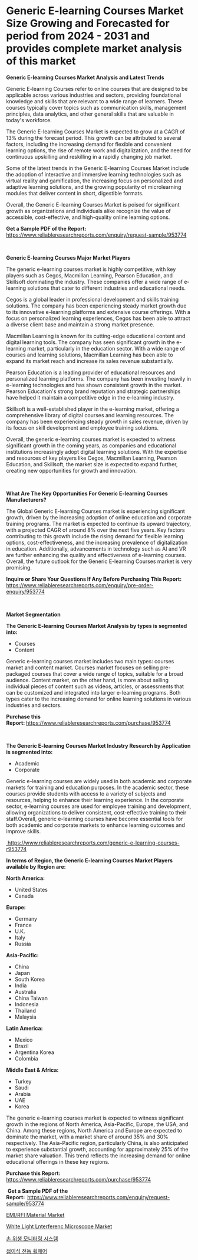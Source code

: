 <p><h1>Generic E-learning Courses Market Size Growing and Forecasted for period from 2024 - 2031 and provides complete market analysis of this market</h1></p><p><strong>Generic E-learning Courses Market Analysis and Latest Trends</strong></p>
<p><p>Generic E-learning Courses refer to online courses that are designed to be applicable across various industries and sectors, providing foundational knowledge and skills that are relevant to a wide range of learners. These courses typically cover topics such as communication skills, management principles, data analytics, and other general skills that are valuable in today's workforce.</p><p>The Generic E-learning Courses Market is expected to grow at a CAGR of 13% during the forecast period. This growth can be attributed to several factors, including the increasing demand for flexible and convenient learning options, the rise of remote work and digitalization, and the need for continuous upskilling and reskilling in a rapidly changing job market.</p><p>Some of the latest trends in the Generic E-learning Courses Market include the adoption of interactive and immersive learning technologies such as virtual reality and gamification, the increasing focus on personalized and adaptive learning solutions, and the growing popularity of microlearning modules that deliver content in short, digestible formats.</p><p>Overall, the Generic E-learning Courses Market is poised for significant growth as organizations and individuals alike recognize the value of accessible, cost-effective, and high-quality online learning options.</p></p>
<p><strong>Get a Sample PDF of the Report:&nbsp;</strong> <a href="https://www.reliableresearchreports.com/enquiry/request-sample/953774">https://www.reliableresearchreports.com/enquiry/request-sample/953774</a></p>
<p>&nbsp;</p>
<p><strong>Generic E-learning Courses Major Market Players</strong></p>
<p><p>The generic e-learning courses market is highly competitive, with key players such as Cegos, Macmillan Learning, Pearson Education, and Skillsoft dominating the industry. These companies offer a wide range of e-learning solutions that cater to different industries and educational needs.</p><p>Cegos is a global leader in professional development and skills training solutions. The company has been experiencing steady market growth due to its innovative e-learning platforms and extensive course offerings. With a focus on personalized learning experiences, Cegos has been able to attract a diverse client base and maintain a strong market presence.</p><p>Macmillan Learning is known for its cutting-edge educational content and digital learning tools. The company has seen significant growth in the e-learning market, particularly in the education sector. With a wide range of courses and learning solutions, Macmillan Learning has been able to expand its market reach and increase its sales revenue substantially.</p><p>Pearson Education is a leading provider of educational resources and personalized learning platforms. The company has been investing heavily in e-learning technologies and has shown consistent growth in the market. Pearson Education's strong brand reputation and strategic partnerships have helped it maintain a competitive edge in the e-learning industry.</p><p>Skillsoft is a well-established player in the e-learning market, offering a comprehensive library of digital courses and learning resources. The company has been experiencing steady growth in sales revenue, driven by its focus on skill development and employee training solutions.</p><p>Overall, the generic e-learning courses market is expected to witness significant growth in the coming years, as companies and educational institutions increasingly adopt digital learning solutions. With the expertise and resources of key players like Cegos, Macmillan Learning, Pearson Education, and Skillsoft, the market size is expected to expand further, creating new opportunities for growth and innovation.</p></p>
<p>&nbsp;</p>
<p><strong>What Are The Key Opportunities For Generic E-learning Courses Manufacturers?</strong></p>
<p><p>The Global Generic E-learning Courses market is experiencing significant growth, driven by the increasing adoption of online education and corporate training programs. The market is expected to continue its upward trajectory, with a projected CAGR of around 8% over the next five years. Key factors contributing to this growth include the rising demand for flexible learning options, cost-effectiveness, and the increasing prevalence of digitalization in education. Additionally, advancements in technology such as AI and VR are further enhancing the quality and effectiveness of e-learning courses. Overall, the future outlook for the Generic E-learning Courses market is very promising.</p></p>
<p><strong>Inquire or Share Your Questions If Any Before Purchasing This Report:</strong> <a href="https://www.reliableresearchreports.com/enquiry/pre-order-enquiry/953774">https://www.reliableresearchreports.com/enquiry/pre-order-enquiry/953774</a></p>
<p>&nbsp;</p>
<p><strong>Market Segmentation</strong></p>
<p><strong>The Generic E-learning Courses Market Analysis by types is segmented into:</strong></p>
<p><ul><li>Courses</li><li>Content</li></ul></p>
<p><p>Generic e-learning courses market includes two main types: courses market and content market. Courses market focuses on selling pre-packaged courses that cover a wide range of topics, suitable for a broad audience. Content market, on the other hand, is more about selling individual pieces of content such as videos, articles, or assessments that can be customized and integrated into larger e-learning programs. Both types cater to the increasing demand for online learning solutions in various industries and sectors.</p></p>
<p><strong>Purchase this Report:&nbsp;</strong><a href="https://www.reliableresearchreports.com/purchase/953774">https://www.reliableresearchreports.com/purchase/953774</a></p>
<p>&nbsp;</p>
<p><strong>The Generic E-learning Courses Market Industry Research by Application is segmented into:</strong></p>
<p><ul><li>Academic</li><li>Corporate</li></ul></p>
<p><p>Generic e-learning courses are widely used in both academic and corporate markets for training and education purposes. In the academic sector, these courses provide students with access to a variety of subjects and resources, helping to enhance their learning experience. In the corporate sector, e-learning courses are used for employee training and development, allowing organizations to deliver consistent, cost-effective training to their staff.Overall, generic e-learning courses have become essential tools for both academic and corporate markets to enhance learning outcomes and improve skills.</p></p>
<p><a href="https://www.reliableresearchreports.com/generic-e-learning-courses-r953774">&nbsp;https://www.reliableresearchreports.com/generic-e-learning-courses-r953774</a></p>
<p><strong>In terms of Region, the Generic E-learning Courses Market Players available by Region are:</strong></p>
<p>
    <p> <strong> North America: </strong>
        <ul>
            <li>United States</li>
            <li>Canada</li>
        </ul>
        </p> 
    <p> <strong> Europe: </strong>
        <ul>
            <li>Germany</li>
            <li>France</li>
            <li>U.K.</li>
            <li>Italy</li>
            <li>Russia</li>
        </ul>
        </p> 
    <p> <strong> Asia-Pacific: </strong>
        <ul>
            <li>China</li>
            <li>Japan</li>
            <li>South Korea</li>
            <li>India</li>
            <li>Australia</li>
            <li>China Taiwan</li>
            <li>Indonesia</li>
            <li>Thailand</li>
            <li>Malaysia</li>
        </ul>
        </p> 
    <p> <strong> Latin America: </strong>
        <ul>
            <li>Mexico</li>
            <li>Brazil</li>
            <li>Argentina Korea</li>
            <li>Colombia</li>
        </ul>
        </p> 
    <p> <strong> Middle East & Africa: </strong>
        <ul>
            <li>Turkey</li>
            <li>Saudi</li>
            <li>Arabia</li>
            <li>UAE</li>
            <li>Korea</li>
        </ul>
    </p>
    </p>
<p><p>The generic e-learning courses market is expected to witness significant growth in the regions of North America, Asia-Pacific, Europe, the USA, and China. Among these regions, North America and Europe are expected to dominate the market, with a market share of around 35% and 30% respectively. The Asia-Pacific region, particularly China, is also anticipated to experience substantial growth, accounting for approximately 25% of the market share valuation. This trend reflects the increasing demand for online educational offerings in these key regions.</p></p>
<p><strong>Purchase this Report: </strong><a href="https://www.reliableresearchreports.com/purchase/953774">https://www.reliableresearchreports.com/purchase/953774</a></p>
<p>&nbsp;<strong>Get a Sample PDF of the Report:&nbsp;&nbsp;</strong><a href="https://www.reliableresearchreports.com/enquiry/request-sample/953774">https://www.reliableresearchreports.com/enquiry/request-sample/953774</a></p>
<p><strong></strong></p>
<p><p><a href="https://www.linkedin.com/pulse/emirfi-material-market-goal-estimating-size-future-growth-taeke">EMI/RFI Material Market</a></p><p><a href="https://www.linkedin.com/pulse/white-light-lnterferenc-microscope-market-analysis-examines-its-qiyze">White Light Lnterferenc Microscope Market</a></p><p><a href="https://github.com/TimmyMann6767/Market-Research-Report-List-1/blob/main/223767962629.md">손 위생 모니터링 시스템</a></p><p><a href="https://github.com/TimmyMann6767/Market-Research-Report-List-1/blob/main/468147360310.md">접이식 전동 휠체어</a></p></p>